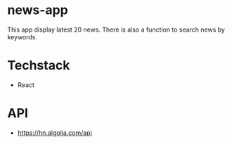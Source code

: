 # news-app
This app display latest 20 news.
There is also a function to search news by keywords.

# Techstack
- React

# API
- https://hn.algolia.com/api

